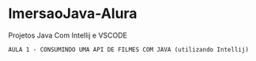 # ImersaoJava-Alura

Projetos Java Com Intellij e VSCODE 



`AULA 1 - CONSUMINDO UMA API DE FILMES COM JAVA (utilizando Intellij)`
